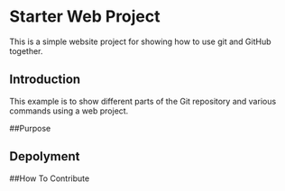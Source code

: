 # Starter Web Project

This is a simple website project for showing how to use git and GitHub together.

## Introduction

This example is to show different parts of the Git repository and various commands using a web project.

##Purpose

## Depolyment

##How To Contribute